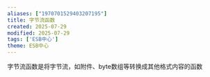 ```yaml
---
aliases: ["1970701529403207195"]
title: 字节流函数
created: 2025-07-29
modified: 2025-07-29
tags: ['ESB中心']
theme: ESB中心
---
```


字节流函数是将字节流，如附件、byte数组等转换成其他格式内容的函数